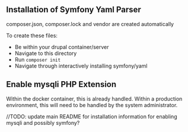 ## Installation of Symfony Yaml Parser
composer.json, composer.lock and vendor are created automatically

To create these files:
 - Be within your drupal container/server
 - Navigate to this directory
 - Run `composer init`
 - Navigate through interactively installing symfony/yaml

## Enable mysqli PHP Extension
Within the docker container, this is already handled. Within a production environment, this will need to be handled by the system administrator.

//TODO: update main README for installation information for enabling mysqli and possibly symfony?